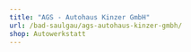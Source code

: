 ```yaml
---
title: "AGS - Autohaus Kinzer GmbH"
url: /bad-saulgau/ags-autohaus-kinzer-gmbh/
shop: Autowerkstatt
---
```

